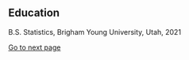 ## Education

B.S. Statistics, Brigham Young University, Utah, 2021


<a href="./page1">Go to next page</a>
